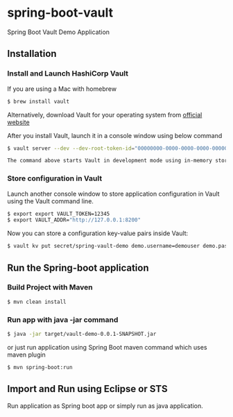 # spring-boot-vault
Spring Boot Vault Demo Application

## Installation
### Install and Launch HashiCorp Vault

If you are using a Mac with homebrew
```bash
$ brew install vault
```
Alternatively, download Vault for your operating system from [official website](https://www.vaultproject.io/downloads.html)

After you install Vault, launch it in a console window using below command
```bash
$ vault server --dev --dev-root-token-id="00000000-0000-0000-0000-000000000000"
```
```bash
The command above starts Vault in development mode using in-memory storage without transport encryption. 
```

### Store configuration in Vault

Launch another console window to store application configuration in Vault using the Vault command line.
```bash
$ export export VAULT_TOKEN=12345
$ export VAULT_ADDR="http://127.0.0.1:8200"
```
Now you can store a configuration key-value pairs inside Vault:
```bash
$ vault kv put secret/spring-vault-demo demo.username=demouser demo.password=demopassword
```

## Run the Spring-boot application
### Build Project with Maven
```bash
$ mvn clean install
```
### Run app with java -jar command
```bash
$ java -jar target/vault-demo-0.0.1-SNAPSHOT.jar
```

or just run application using Spring Boot maven command which uses maven plugin
```bash
$ mvn spring-boot:run
```

## Import and Run using Eclipse or STS

Run application as Spring boot app or simply run as java application.
